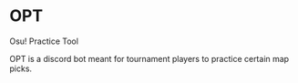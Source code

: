 # OPT
Osu! Practice Tool

OPT is a discord bot meant for tournament players to practice certain map picks.
